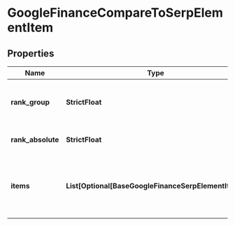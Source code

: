 # GoogleFinanceCompareToSerpElementItem


## Properties

| Name | Type | Description | Notes |
|------------ | ------------- | ------------- | -------------|
**rank_group** | **StrictFloat** | group rank in SERP<br>position within a group of elements with identical type values<br>positions of elements with different type values are omitted from rank_group |[optional]|
**rank_absolute** | **StrictFloat** | absolute rank in SERP<br>absolute position among all the elements in SERP |[optional]|
**items** | **List[Optional[BaseGoogleFinanceSerpElementItem]]** | market indexes data<br>array of items containing market indexes data;<br>possible type of items: google_finance_asset_pair_element, google_finance_market_instrument_element, google_finance_market_index_element |[optional]|